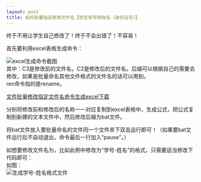 ```yaml
---
layout: post
title: 如何批量指定修改文件名【学生学号转姓名（身份证号）】
---
```


终于不用让学生自己修改了！终于不会出错了！不容易！

<!--more-->

首先要利用excel表格生成命令：

![excel生成命令截图](https://raw.githubusercontent.com/zhenyangleo/zhenyangleo.github.io/master/post-image/20181001-%E4%BB%A3%E7%A0%81%E7%94%9F%E6%88%90%E5%85%AC%E5%BC%8Fexcel.png)    
其中：C3是修改前的文件名，C2是修改后的文件名。后缀可以根据自己的需要去修改，如果是批量命名其他文件格式的文件名的话可以用到。    
ren命令指的是rename。    

[文件批量修改指定文件名命令生成excel下载](https://share.weiyun.com/5NZYvdN)

分别将修改前和修改后的名称一一对应复制到excel表格中，生成公式，把公式复制到新建的文本文件中，然后修改后缀为bat文件。    

将bat文件放入要批量命名的文件同一个文件夹下双击运行即可！（如果要bat文件运行后不自动退出，命令最后一行加入“pause”。）

如想要修改文件名为，比如此例中修改为“学号-姓名”的格式，只需要适当修改下代码即可：    
如图：    
![生成学号-姓名格式文件](https://raw.githubusercontent.com/zhenyangleo/zhenyangleo.github.io/master/post-image/20181001-%E4%BB%A3%E7%A0%81%E7%94%9F%E6%88%90%E5%85%AC%E5%BC%8Fexcel-%E5%AD%A6%E5%8F%B7%2B%E5%A7%93%E5%90%8D.png)
